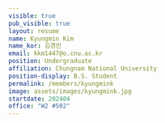 ```yaml
---
visible: true
pub_visible: true
layout: resume
name: Kyungmin Kim
name_kor: 김경민
email: kkm1447@o.cnu.ac.kr
position: Undergraduate
affiliation: Chungnam National University
position-display: B.S. Student
permalink: /members/kyungmink
image: assets/images/kyungmink.jpg
startdate: 202404
office: "W2 #502"
---
```

